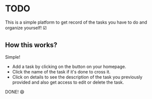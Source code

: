 # TODO

This is a simple platform to get record of the tasks you have to do and organize yourself! :ballot_box_with_check:



## How this works?

Simple!

- Add a task by clicking on the button on your homepage.
- Click the name of the task if it's done to cross it.
- Click on details to see the description of the task you previously provided and also get access to edit or delete the task. 





DONE! :smile:

